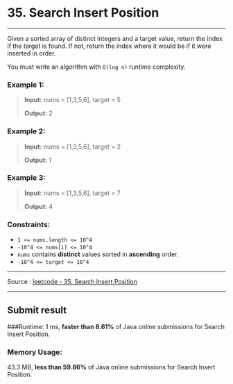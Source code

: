 # 35. Search Insert Position

-- --

Given a sorted array of distinct integers and a target value, return the index if the target is found. If not, return the index where it would be if it were inserted in order.

You must write an algorithm with ```O(log n)``` runtime complexity.

### Example 1:
> **Input:** nums = [1,3,5,6], target = 5
> 
> **Output:** 2

### Example 2:

> **Input:** nums = [1,3,5,6], target = 2
> 
> **Output:** 1

### Example 3:

> **Input:** nums = [1,3,5,6], target = 7
>
> **Output:** 4

### Constraints:

* ```1 <= nums.length <= 10^4```
* ```-10^4 <= nums[i] <= 10^4```
* ```nums``` contains **distinct** values sorted in **ascending** order.
* ```-10^4 <= target <= 10^4```

-- -- 
Source : [leetcode - 35. Search Insert Position](https://leetcode.com/problems/search-insert-position/)

-- --
## Submit result

###Runtime: 
1 ms, **faster than 8.61%** of Java online submissions for Search Insert Position.

### Memory Usage:
43.3 MB, **less than 59.86%** of Java online submissions for Search Insert Position.

